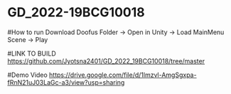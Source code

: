 # GD_2022-19BCG10018

#How to run
Download Doofus Folder -> Open in Unity -> Load MainMenu Scene -> Play

#LINK TO BUILD
https://github.com/Jyotsna2401/GD_2022_19BCG10018/tree/master



#Demo Video 
https://drive.google.com/file/d/1lmzvl-AmgSgxpa-fRnN21uJ03LaGc-a3/view?usp=sharing
